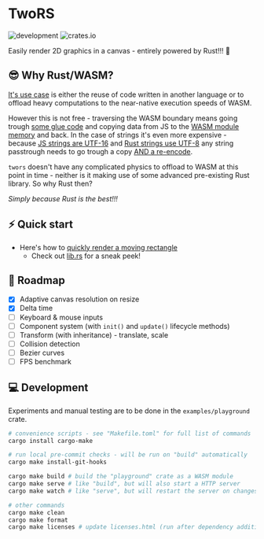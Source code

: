 # TwoRS

![development](https://img.shields.io/badge/maintenance%20status-actively%20developed-brightgreen)
![crates.io](https://img.shields.io/crates/v/twors)

Easily render 2D graphics in a canvas - entirely powered by Rust!!! :crab:

## :sunglasses: Why Rust/WASM?

[It's use case](https://webassembly.org/docs/use-cases/) is either the reuse of code written in another language or to offload
heavy computations to the near-native execution speeds of WASM.

However this is not free - traversing the WASM boundary means going trough [some glue code](https://rustwasm.github.io/wasm-bindgen/contributing/design/index.html)
and copying data from JS to the [WASM module memory](https://developer.mozilla.org/en-US/docs/WebAssembly/Guides/Concepts)
and back. In the case of strings it's even more expensive - because
[JS strings are UTF-16](https://developer.mozilla.org/en-US/docs/Web/JavaScript/Reference/Global_Objects/String#utf-16_characters_unicode_code_points_and_grapheme_clusters)
and [Rust strings use UTF-8](https://doc.rust-lang.org/std/string/struct.String.html) any string
passtrough needs to go trough a copy
[AND a re-encode](https://rustwasm.github.io/wasm-bindgen/reference/types/str.html?highlight=utf-16#utf-16-vs-utf-8).

`twors` doesn't have any complicated physics to offload to WASM at this point in time - neither
is it making use of some advanced pre-existing Rust library. So why Rust then?

*Simply because Rust is the best!!!*

## :zap: Quick start

- Here's how to [quickly render a moving rectangle](./docs/quick_start.md)
    - Check out [lib.rs](./examples/playground/src/lib.rs) for a sneak peek!

## :pencil: Roadmap

- [x] Adaptive canvas resolution on resize
- [x] Delta time
- [ ] Keyboard & mouse inputs
- [ ] Component system (with `init()` and `update()` lifecycle methods)
- [ ] Transform (with inheritance) - translate, scale
- [ ] Collision detection
- [ ] Bezier curves
- [ ] FPS benchmark

## :computer: Development

Experiments and manual testing are to be done in the `examples/playground` crate.

```bash
# convenience scripts - see "Makefile.toml" for full list of commands
cargo install cargo-make

# run local pre-commit checks - will be run on "build" automatically
cargo make install-git-hooks

cargo make build # build the "playground" crate as a WASM module
cargo make serve # like "build", but will also start a HTTP server
cargo make watch # like "serve", but will restart the server on changes

# other commands
cargo make clean
cargo make format
cargo make licenses # update licenses.html (run after dependency addition/removal)
```
